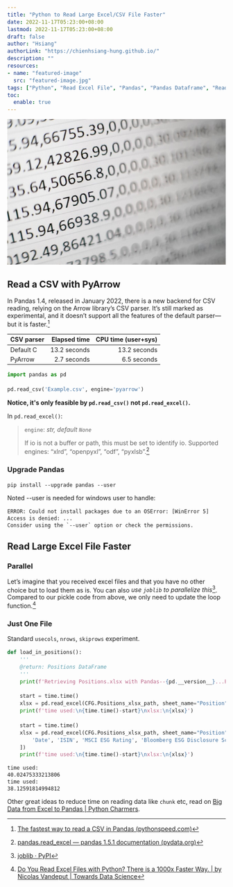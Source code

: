 ```yaml
---
title: "Python to Read Large Excel/CSV File Faster"
date: 2022-11-17T05:23:00+08:00
lastmod: 2022-11-17T05:23:00+08:00
draft: false
author: "Hsiang"
authorLink: "https://chienhsiang-hung.github.io/"
description: ""
resources:
- name: "featured-image"
  src: "featured-image.jpg"
tags: ["Python", "Read Excel File", "Pandas", "Pandas Dataframe", "Read Csv"]
toc:
  enable: true
---
```

![featured-image.jpg](featured-image.jpg "Img Source: https://unsplash.com/photos/Wpnoqo2plFA")
## Read a CSV with PyArrow
In Pandas 1.4, released in January 2022, there is a new backend for CSV reading, relying on the Arrow library’s CSV parser. It’s still marked as experimental, and it doesn’t support all the features of the default parser—but it is faster.[^pandas-read-csv-fast]

<table>
  <thead>
    <tr>
      <th>CSV parser</th>
      <th style="text-align: right">Elapsed time</th>
      <th style="text-align: right">CPU time (user+sys)</th>
    </tr>
  </thead>
  <tbody>
    <tr>
      <td>Default C</td>
      <td style="text-align: right">13.2 seconds</td>
      <td style="text-align: right">13.2 seconds</td>
    </tr>
    <tr>
      <td>PyArrow</td>
      <td style="text-align: right">2.7 seconds</td>
      <td style="text-align: right">6.5 seconds</td>
    </tr>
  </tbody>
</table>

```python
import pandas as pd

pd.read_csv('Example.csv', engine='pyarrow')
```
**Notice, it's only feasible by `pd.read_csv()` not `pd.read_excel()`.**

In `pd.read_excel()`:
> `engine`: *str, default `None`*
>
> If io is not a buffer or path, this must be set to identify io. Supported engines: “xlrd”, “openpyxl”, “odf”, “pyxlsb”.[^pandas.read_excel]
### Upgrade Pandas
`pip install --upgrade pandas --user`

Noted --user is needed for windows user to handle:
```
ERROR: Could not install packages due to an OSError: [WinError 5] Access is denied: ...
Consider using the `--user` option or check the permissions.
```
## Read Large Excel File Faster
### Parallel
Let’s imagine that you received excel files and that you have no other choice but to load them as is. You can also *use `joblib` to parallelize this*[^joblib]. Compared to our pickle code from above, we only need to update the loop function.[^read-excel-files-with-python-1000x-faster]
### Just One File
Standard `usecols`, `nrows`, `skiprows` experiment.
```python
def load_in_positions():
    '''
    @return: Positions DataFrame
    '''
    print(f'Retrieving Positions.xlsx with Pandas--{pd.__version__}...Please hold on...')

    start = time.time()
    xlsx = pd.read_excel(CFG.Positions_xlsx_path, sheet_name="Position")
    print(f'time used:\n{time.time()-start}\nxlsx:\n{xlsx}')

    start = time.time()
    xlsx = pd.read_excel(CFG.Positions_xlsx_path, sheet_name="Position", usecols=[
        'Date', 'ISIN', 'MSCI ESG Rating', 'Bloomberg ESG Disclosure Score', 'Sustainalytics ESG Risk Rating', 'Sustainalytics ESG Risk Score'
    ])
    print(f'time used:\n{time.time()-start}\nxlsx:\n{xlsx}')
```

    time used:
    40.02475333213806
    time used:
    38.12591814994812

Other great ideas to reduce time on reading data like `chunk` etc, read on [Big Data from Excel to Pandas | Python Charmers](https://pythoncharmers.com/blog/csv-xls-too-big-data-excel-to-pandas.html).

[^pandas-read-csv-fast]: [The fastest way to read a CSV in Pandas (pythonspeed.com)](https://pythonspeed.com/articles/pandas-read-csv-fast/)
[^pandas.read_excel]: [pandas.read_excel — pandas 1.5.1 documentation (pydata.org)](https://pandas.pydata.org/pandas-docs/stable/reference/api/pandas.read_excel.html)
[^joblib]: [joblib · PyPI](https://pypi.org/project/joblib/)
[^read-excel-files-with-python-1000x-faster]: [Do You Read Excel Files with Python? There is a 1000x Faster Way. | by Nicolas Vandeput | Towards Data Science](https://towardsdatascience.com/read-excel-files-with-python-1000x-faster-407d07ad0ed8)